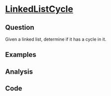 # [LinkedListCycle](http://lintcode.com/en/problem/linked-list-cycle/#)

## Question

Given a linked list, determine if it has a cycle in it.

## Examples



## Analysis



## Code

```java

```